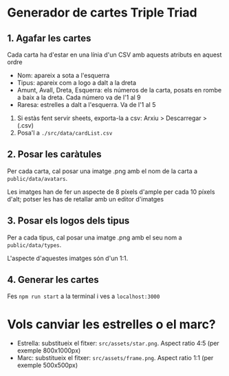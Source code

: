 # Generador de cartes Triple Triad

## 1. Agafar les cartes
Cada carta ha d'estar en una línia d'un CSV amb aquests atributs en aquest ordre
- Nom: apareix a sota a l'esquerra
- Tipus: apareix com a logo a dalt a la dreta
- Amunt, Avall, Dreta, Esquerra: els números de la carta, posats en rombe a baix a la dreta. Cada número va de l'1 al 9
- Raresa: estrelles a dalt a l'esquerra. Va de l'1 al 5

1. Si estàs fent servir sheets, exporta-la a csv: Arxiu > Descarregar > (.csv)
2. Posa'l a `./src/data/cardList.csv`

## 2. Posar les caràtules
Per cada carta, cal posar una imatge .png amb el nom de la carta a `public/data/avatars`.

Les imatges han de fer un aspecte de 8 píxels d'ample per cada 10 píxels d'alt; potser les has de retallar amb un editor d'imatges

## 3. Posar els logos dels tipus
Per a cada tipus, cal posar una imatge .png amb el seu nom a `public/data/types`.

L'aspecte d'aquestes imatges són d'un 1:1.

## 4. Generar les cartes

Fes `npm run start` a la terminal i ves a `localhost:3000`

# Vols canviar les estrelles o el marc?

- Estrella: substitueix el fitxer: `src/assets/star.png`. Aspect ratio 4:5 (per exemple 800x1000px)
- Marc: substitueix el fitxer: `src/assets/frame.png`. Aspect ratio 1:1 (per exemple 500x500px)
